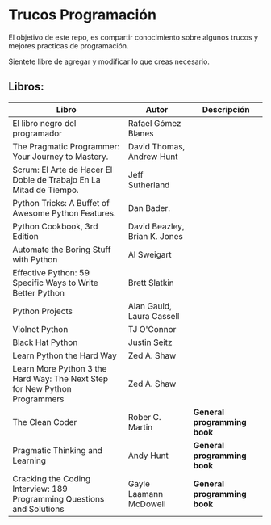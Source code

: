 # Trucos Programación

El objetivo de este repo, es compartir conocimiento sobre algunos trucos y mejores practicas de programación.

Sientete libre de agregar y modificar lo que creas necesario.

## Libros:

| Libro | Autor | Descripción |
| ----- | ------| ------------|
|El libro negro del programador | Rafael Gómez Blanes||
|The Pragmatic Programmer: Your Journey to Mastery. | David Thomas, Andrew Hunt||
|Scrum: El Arte de Hacer El Doble de Trabajo En La Mitad de Tiempo. |Jeff Sutherland||
|Python Tricks: A Buffet of Awesome Python Features.| Dan Bader.||
|Python Cookbook, 3rd Edition | David Beazley, Brian K. Jones|
|Automate the Boring Stuff with Python | Al Sweigart|
|Effective Python: 59 Specific Ways to Write Better Python | Brett Slatkin|
|Python Projects | Alan Gauld, Laura Cassell|
|Violnet Python | TJ O'Connor|
|Black Hat Python | Justin Seitz|
|Learn Python the Hard Way | Zed A. Shaw|
|Learn More Python 3 the Hard Way: The Next Step for New Python Programmers | Zed A. Shaw|
|The Clean Coder | Rober C. Martin| **General programming book**||
|Pragmatic Thinking and Learning | Andy Hunt| **General programming book**||
|Cracking the Coding Interview: 189 Programming Questions and Solutions | Gayle Laamann McDowell| **General programming book**||
